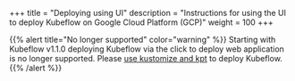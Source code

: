+++
title = "Deploying using UI"
description = "Instructions for using the UI to deploy Kubeflow on Google Cloud Platform (GCP)"
weight = 100
+++

{{% alert title="No longer supported" color="warning" %}}
Starting with Kubeflow v1.1.0 deploying Kubeflow via the click to deploy web application
is no longer supported. Please [use kustomize and kpt](/docs/deploy/deploy-cli/) to deploy Kubeflow.
{{% /alert %}}

